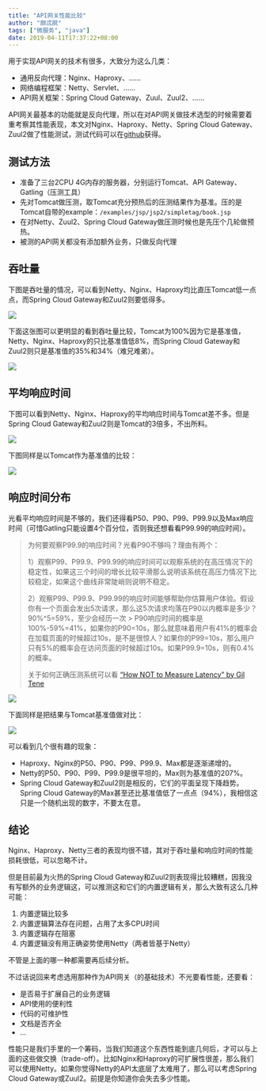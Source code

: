 ```yaml
---
title: "API网关性能比较"
author: "颇忒脱"
tags: ["微服务", "java"]
date: 2019-04-11T17:37:22+08:00
---
```


<!--more-->

用于实现API网关的技术有很多，大致分为这么几类：

* 通用反向代理：Nginx、Haproxy、……
* 网络编程框架：Netty、Servlet、……
* API网关框架：Spring Cloud Gateway、Zuul、Zuul2、……

API网关最基本的功能就是反向代理，所以在对API网关做技术选型的时候需要着重考察其性能表现，本文对Nginx、Haproxy、Netty、Spring Cloud Gateway、Zuul2做了性能测试，测试代码可以在[github][github]获得。

## 测试方法

* 准备了三台2CPU 4G内存的服务器，分别运行Tomcat、API Gateway、Gatling（压测工具）
* 先对Tomcat做压测，取Tomcat充分预热后的压测结果作为基准。压的是Tomcat自带的example：`/examples/jsp/jsp2/simpletag/book.jsp`
* 在对Netty、Zuul2、Spring Cloud Gateway做压测时候也是先压个几轮做预热。
* 被测的API网关都没有添加额外业务，只做反向代理

## 吞吐量

下图是吞吐量的情况，可以看到Netty、Nginx、Haproxy均比直压Tomcat低一点点，而Spring Cloud Gateway和Zuul2则要低得多。

![](thrpt.png)

下面这张图可以更明显的看到吞吐量比较，Tomcat为100%因为它是基准值，Netty、Nginx、Haproxy的只比基准值低8%，而Spring Cloud Gateway和Zuul2则只是基准值的35%和34%（难兄难弟）。
![](thrpt-comp.png)

## 平均响应时间

下图可以看到Netty、Nginx、Haproxy的平均响应时间与Tomcat差不多。但是Spring Cloud Gateway和Zuul2则是Tomcat的3倍多，不出所料。

![](mean-resp-time.png)

下图同样是以Tomcat作为基准值的比较：

![](mean-resp-time-comp.png)

## 响应时间分布

光看平均响应时间是不够的，我们还得看P50、P90、P99、P99.9以及Max响应时间（可惜Gatling只能设置4个百分位，否则我还想看看P99.99的响应时间）。

> 为何要观察P99.9的响应时间？光看P90不够吗？理由有两个：
> 
> 1）观察P99、P99.9、P99.99的响应时间可以观察系统的在高压情况下的稳定性，如果这三个时间的增长比较平滑那么说明该系统在高压力情况下比较稳定，如果这个曲线非常陡峭则说明不稳定。
> 
> 2）观察P99、P99.9、P99.99的响应时间能够帮助你估算用户体验。假设你有一个页面会发出5次请求，那么这5次请求均落在P90以内概率是多少？90%^5=59%，至少会经历一次 > P90响应时间的概率是 100%-59%=41%，如果你的P90=10s，那么就意味着用户有41%的概率会在加载页面的时候超过10s，是不是很惊人？如果你的P99=10s，那么用户只有5%的概率会在访问页面的时候超过10s。如果P99.9=10s，则有0.4%的概率。
> 
> 关于如何正确压测系统可以看 [“How NOT to Measure Latency” by Gil Tene][youtube]

![](resp-time.png)

下面同样是把结果与Tomcat基准值做对比：
![](resp-time-comp.png)

可以看到几个很有趣的现象：

* Haproxy、Nginx的P50、P90、P99、P99.9、Max都是逐渐递增的。
* Netty的P50、P90、P99、P99.9是很平坦的，Max则为基准值的207%。
* Spring Cloud Gateway和Zuul2则是相反的，它们的平面呈现下降趋势。Spring Cloud Gateway的Max甚至还比基准值低了一点点（94%），我相信这只是一个随机出现的数字，不要太在意。

## 结论

Nginx、Haproxy、Netty三者的表现均很不错，其对于吞吐量和响应时间的性能损耗很低，可以忽略不计。

但是目前最为火热的Spring Cloud Gateway和Zuul2则表现得比较糟糕，因我没有写额外的业务逻辑这，可以推测这和它们的内置逻辑有关，那么大致有这么几种可能：

1. 内置逻辑比较多
1. 内置逻辑算法存在问题，占用了太多CPU时间
1. 内置逻辑存在阻塞
1. 内置逻辑没有用正确姿势使用Netty（两者皆基于Netty）

不管是上面的哪一种都需要再后续分析。

不过话说回来考虑选用那种作为API网关（的基础技术）不光要看性能，还要看：

* 是否易于扩展自己的业务逻辑
* API使用的便利性
* 代码的可维护性
* 文档是否齐全
* ...

性能只是我们手里的一个筹码，当我们知道这个东西性能到底几何后，才可以与上面的这些做交换（trade-off）。比如Nginx和Haproxy的可扩展性很差，那么我们可以使用Netty。如果你觉得Netty的API太底层了太难用了，那么可以考虑Spring Cloud Gateway或Zuul2。前提是你知道你会失去多少性能。

[github]: https://github.com/chanjarster/api-gateways-comparison
[youtube]: https://www.youtube.com/watch?v=lJ8ydIuPFeU